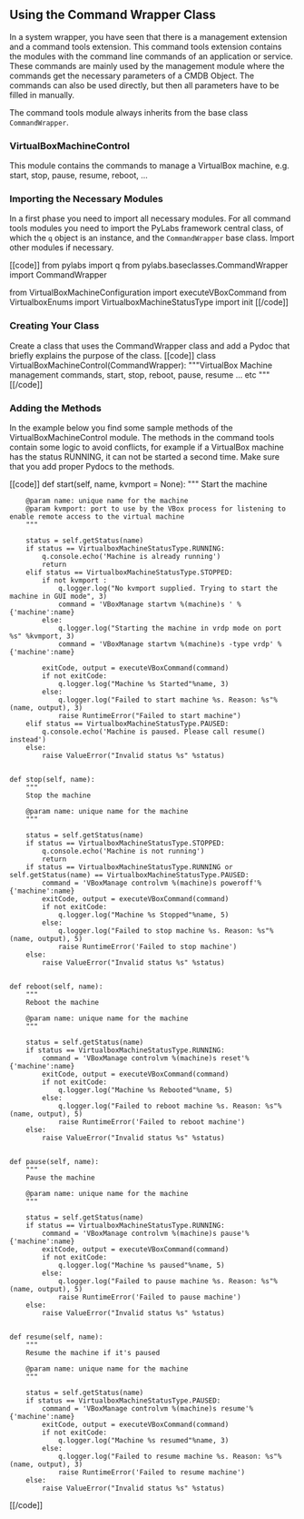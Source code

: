 ## Using the Command Wrapper Class

In a system wrapper, you have seen that there is a management extension and a command tools extension. This command tools extension contains the modules with the command line commands of an application or service. 
These commands are mainly used by the management module where the commands get the necessary parameters of a CMDB Object. The commands can also be used directly, but then all parameters have to be filled in manually.

The command tools module always inherits from the base class `CommandWrapper`. 


### VirtualBoxMachineControl
This module contains the commands to manage a VirtualBox machine, e.g. start, stop, pause, resume, reboot, ...


### Importing the Necessary Modules
In a first phase you need to import all necessary modules. For all command tools modules you need to import the PyLabs framework central class, of which the `q` object is an instance, and the `CommandWrapper` base class.
Import other modules if necessary.

[[code]]
from pylabs import q
from pylabs.baseclasses.CommandWrapper import CommandWrapper

from VirtualBoxMachineConfiguration import executeVBoxCommand
from VirtualboxEnums import VirtualboxMachineStatusType
import init
[[/code]]


### Creating Your Class
Create a class that uses the CommandWrapper class and add a Pydoc that briefly explains the purpose of the class.
[[code]]
class VirtualBoxMachineControl(CommandWrapper):
    """VirtualBox Machine management commands, start, stop, reboot, pause, resume ... etc
    """
[[/code]] 


### Adding the Methods
In the example below you find some sample methods of the VirtualBoxMachineControl module. The methods in the command tools contain some logic to avoid conflicts, for example if a VirtualBox machine has the status RUNNING, it can not be started a second time.
Make sure that you add proper Pydocs to the methods.

[[code]]
    def start(self, name, kvmport = None):
        """
        Start the machine

        @param name: unique name for the machine
        @param kvmport: port to use by the VBox process for listening to enable remote access to the virtual machine
        """

        status = self.getStatus(name)
        if status == VirtualboxMachineStatusType.RUNNING:
            q.console.echo('Machine is already running')
            return
        elif status == VirtualboxMachineStatusType.STOPPED:
            if not kvmport :
                q.logger.log("No kvmport supplied. Trying to start the machine in GUI mode", 3)
                command = 'VBoxManage startvm %(machine)s ' %{'machine':name}
            else:
                q.logger.log("Starting the machine in vrdp mode on port %s" %kvmport, 3)
                command = 'VBoxManage startvm %(machine)s -type vrdp' %{'machine':name}

            exitCode, output = executeVBoxCommand(command)
            if not exitCode:
                q.logger.log("Machine %s Started"%name, 3)
            else:
                q.logger.log("Failed to start machine %s. Reason: %s"%(name, output), 3)
                raise RuntimeError("Failed to start machine")
        elif status == VirtualboxMachineStatusType.PAUSED:
            q.console.echo('Machine is paused. Please call resume() instead')
        else:
            raise ValueError("Invalid status %s" %status)


    def stop(self, name):
        """
        Stop the machine

        @param name: unique name for the machine
        """

        status = self.getStatus(name)
        if status == VirtualboxMachineStatusType.STOPPED:
            q.console.echo('Machine is not running')
            return
        if status == VirtualboxMachineStatusType.RUNNING or self.getStatus(name) == VirtualboxMachineStatusType.PAUSED:
            command = 'VBoxManage controlvm %(machine)s poweroff'%{'machine':name}
            exitCode, output = executeVBoxCommand(command)
            if not exitCode:
                q.logger.log("Machine %s Stopped"%name, 5)
            else:
                q.logger.log("Failed to stop machine %s. Reason: %s"%(name, output), 5)
                raise RuntimeError('Failed to stop machine')
        else:
            raise ValueError("Invalid status %s" %status)


    def reboot(self, name):
        """
        Reboot the machine

        @param name: unique name for the machine
        """

        status = self.getStatus(name)
        if status == VirtualboxMachineStatusType.RUNNING:
            command = 'VBoxManage controlvm %(machine)s reset'%{'machine':name}
            exitCode, output = executeVBoxCommand(command)
            if not exitCode:
                q.logger.log("Machine %s Rebooted"%name, 5)
            else:
                q.logger.log("Failed to reboot machine %s. Reason: %s"%(name, output), 5)
                raise RuntimeError('Failed to reboot machine')
        else:
            raise ValueError("Invalid status %s" %status)


    def pause(self, name):
        """
        Pause the machine

        @param name: unique name for the machine
        """

        status = self.getStatus(name)
        if status == VirtualboxMachineStatusType.RUNNING:
            command = 'VBoxManage controlvm %(machine)s pause'%{'machine':name}
            exitCode, output = executeVBoxCommand(command)
            if not exitCode:
                q.logger.log("Machine %s paused"%name, 5)
            else:
                q.logger.log("Failed to pause machine %s. Reason: %s"%(name, output), 5)
                raise RuntimeError('Failed to pause machine')
        else:
            raise ValueError("Invalid status %s" %status)


    def resume(self, name):
        """
        Resume the machine if it's paused

        @param name: unique name for the machine
        """

        status = self.getStatus(name)
        if status == VirtualboxMachineStatusType.PAUSED:
            command = 'VBoxManage controlvm %(machine)s resume'%{'machine':name}
            exitCode, output = executeVBoxCommand(command)
            if not exitCode:
                q.logger.log("Machine %s resumed"%name, 3)
            else:
                q.logger.log("Failed to resume machine %s. Reason: %s"%(name, output), 3)
                raise RuntimeError('Failed to resume machine')
        else:
            raise ValueError("Invalid status %s" %status)
[[/code]]
